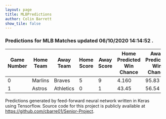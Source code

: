 ```yaml
---
layout: page
title: MLBPredictions
author: Colin Barrett
show_tile: false
---
```



<h3> Predictions for MLB Matches updated 06/10/2020 14:14:52 .</h3>


<div class="table-wrapper">
	<table>
		<thead>
			<tr>
				<th>Game Number</th>
				<th>Home Team</th>
				<th>Away Team</th>
				<th>Home Score</th>
				<th>Away Score</th>
				<th>Home Predicted Win Chance</th>
				<th>Away Predicted Win Chance</th>
			</tr>
		</thead>
		<tbody>
			<tr>
				<td>0</td>
				<td>Marlins</td>
				<td>Braves</td>
				<td>5</td>
				<td>9</td>
				<td>4.160</td>
				<td>95.83</td>
			</tr>
			<tr>
				<td>1</td>
				<td>Astros</td>
				<td>Athletics</td>
				<td>0</td>
				<td>1</td>
				<td>43.45</td>
				<td>56.54</td>
			</tr>
		</tbody>
	</table>
</div>


Predictions generated by feed-forward neural network written in Keras using Tensorflow. Source code for this project is publicly available at https://github.com/cbarre01/Senior-Project.